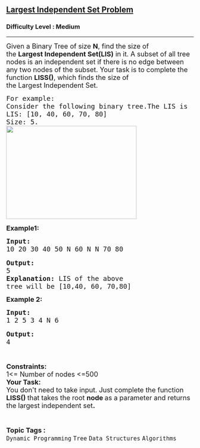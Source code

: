 <h2><a href="https://practice.geeksforgeeks.org/problems/largest-independent-set-problem/1?utm_source=gfg&utm_medium=article&utm_campaign=bottom_sticky_on_article">Largest Independent Set Problem</a></h2><h3>Difficulty Level : Medium</h3><hr><div class="problems_problem_content__Xm_eO"><p><span style="font-size:18px">Given a Binary Tree of size <strong>N</strong>, find the size of the&nbsp;<strong>Largest&nbsp;Independent&nbsp;Set(LIS)</strong> in it. A subset of all tree nodes is an independent set if there is no edge between any two nodes of the subset. Your task is to complete the function <strong>LISS()</strong>, which finds the size of the&nbsp;Largest&nbsp;Independent&nbsp;Set.</span></p>

<pre><span style="font-size:18px">For example:
Consider the following binary tree.The LIS is
LIS: [10, 40, 60, 70, 80]
Size: 5.
<img src="http://www.geeksforgeeks.org/wp-content/uploads/LargestIndependentSet.png" style="height:250px; width:350px">
</span></pre>

<p><span style="font-size:18px"><strong>Example1:</strong></span></p>

<pre><span style="font-size:18px"><strong>Input:</strong>
10 20 30 40 50 N 60 N N 70 80</span>

<span style="font-size:18px"><strong>Output:</strong>
5
<strong>Explanation:</strong> LIS of the above 
tree will be [10,40, 60, 70,80]</span></pre>

<p><strong><span style="font-size:18px">Example 2:</span></strong></p>

<pre><span style="font-size:18px"><strong>Input: </strong>
1 2 5 3 4 N 6</span>

<span style="font-size:18px"><strong>Output:</strong>
4</span></pre>

<p>&nbsp;</p>

<p><span style="font-size:18px"><strong>Constraints:</strong><br>
1&lt;= Number of nodes &lt;=500<br>
<strong>Your Task:</strong><br>
You don't need to take input. Just complete the function<strong> LISS() </strong>that takes the root <strong>node </strong>as a parameter and returns the largest independent set<strong>.</strong></span></p>
</div><br><p><span style=font-size:18px><strong>Topic Tags : </strong><br><code>Dynamic Programming</code>&nbsp;<code>Tree</code>&nbsp;<code>Data Structures</code>&nbsp;<code>Algorithms</code>&nbsp;